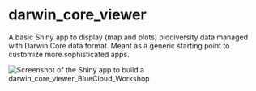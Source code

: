 # darwin_core_viewer


A basic Shiny app to display (map and plots) biodiversity data managed with Darwin Core data format. Meant as a generic starting point to customize more sophisticated apps.

![Screenshot of the Shiny app to build a darwin_core_viewer_BlueCloud_Workshop](./doc/darwin_core_viewer_BlueCloud_Workshop.png)


